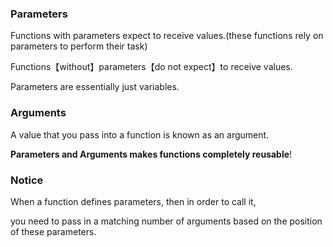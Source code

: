 
### Parameters

Functions with parameters expect to receive values.(these functions rely on parameters to perform their task)

Functions【without】parameters【do not expect】to receive values.

Parameters are essentially just variables.

### Arguments

A value that you pass into a function is known as an argument.

**Parameters and Arguments makes functions completely reusable**!

### Notice

When a function defines parameters, then in order to call it,

you need to pass in a matching number of arguments based on the position of these parameters.

